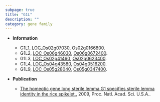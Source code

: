 ```yaml
---
subpage: true
title: "G1L"
description: ""
category: gene family
---
```


* **Information**  
    + G1L1, [LOC_Os02g07030](http://rice.plantbiology.msu.edu/cgi-bin/ORF_infopage.cgi?orf=LOC_Os02g07030), [Os02g0166800](http://rapdb.dna.affrc.go.jp/viewer/gbrowse_details/irgsp1?name=Os02g0166800).
    + G1L2, [LOC_Os06g46030](http://rice.plantbiology.msu.edu/cgi-bin/ORF_infopage.cgi?orf=LOC_Os06g46030), [Os06g0672400](http://rapdb.dna.affrc.go.jp/viewer/gbrowse_details/irgsp1?name=Os06g0672400).
    + G1L3, [LOC_Os02g41460](http://rice.plantbiology.msu.edu/cgi-bin/ORF_infopage.cgi?orf=LOC_Os02g41460), [Os02g0623400](http://rapdb.dna.affrc.go.jp/viewer/gbrowse_details/irgsp1?name=Os02g0623400).
    + G1L4, [LOC_Os04g43580](http://rice.plantbiology.msu.edu/cgi-bin/ORF_infopage.cgi?orf=LOC_Os04g43580), [Os04g0516200](http://rapdb.dna.affrc.go.jp/viewer/gbrowse_details/irgsp1?name=Os04g0516200).
    + G1L9, [LOC_Os05g28040](http://rice.plantbiology.msu.edu/cgi-bin/ORF_infopage.cgi?orf=LOC_Os05g28040), [Os05g0347400](http://rapdb.dna.affrc.go.jp/viewer/gbrowse_details/irgsp1?name=Os05g0347400).

* **Publication**  
    + [The homeotic gene long sterile lemma G1 specifies sterile lemma identity in the rice spikelet.](http://www.ncbi.nlm.nih.gov/pubmed?term=The+homeotic+gene+long+sterile+lemma+G1+specifies+sterile+lemma+identity+in+the+rice+spikelet.%5BTitle%5D), 2009, Proc. Natl. Acad. Sci. U.S.A..


